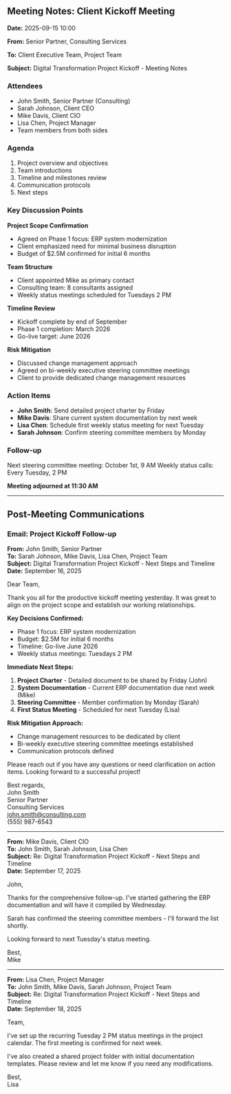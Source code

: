## Meeting Notes: Client Kickoff Meeting

**Date:** 2025-09-15 10:00

**From:** Senior Partner, Consulting Services

**To:** Client Executive Team, Project Team

**Subject:** Digital Transformation Project Kickoff - Meeting Notes

### Attendees
- John Smith, Senior Partner (Consulting)
- Sarah Johnson, Client CEO
- Mike Davis, Client CIO
- Lisa Chen, Project Manager
- Team members from both sides

### Agenda
1. Project overview and objectives
2. Team introductions
3. Timeline and milestones review
4. Communication protocols
5. Next steps

### Key Discussion Points

**Project Scope Confirmation**
- Agreed on Phase 1 focus: ERP system modernization
- Client emphasized need for minimal business disruption
- Budget of $2.5M confirmed for initial 6 months

**Team Structure**
- Client appointed Mike as primary contact
- Consulting team: 8 consultants assigned
- Weekly status meetings scheduled for Tuesdays 2 PM

**Timeline Review**
- Kickoff complete by end of September
- Phase 1 completion: March 2026
- Go-live target: June 2026

**Risk Mitigation**
- Discussed change management approach
- Agreed on bi-weekly executive steering committee meetings
- Client to provide dedicated change management resources

### Action Items
- **John Smith**: Send detailed project charter by Friday
- **Mike Davis**: Share current system documentation by next week
- **Lisa Chen**: Schedule first weekly status meeting for next Tuesday
- **Sarah Johnson**: Confirm steering committee members by Monday

### Follow-up
Next steering committee meeting: October 1st, 9 AM
Weekly status calls: Every Tuesday, 2 PM

**Meeting adjourned at 11:30 AM**

---

## Post-Meeting Communications

### Email: Project Kickoff Follow-up

**From:** John Smith, Senior Partner  
**To:** Sarah Johnson, Mike Davis, Lisa Chen, Project Team  
**Subject:** Digital Transformation Project Kickoff - Next Steps and Timeline  
**Date:** September 16, 2025  

Dear Team,

Thank you all for the productive kickoff meeting yesterday. It was great to align on the project scope and establish our working relationships.

**Key Decisions Confirmed:**
- Phase 1 focus: ERP system modernization
- Budget: $2.5M for initial 6 months
- Timeline: Go-live June 2026
- Weekly status meetings: Tuesdays 2 PM

**Immediate Next Steps:**
1. **Project Charter** - Detailed document to be shared by Friday (John)
2. **System Documentation** - Current ERP documentation due next week (Mike)
3. **Steering Committee** - Member confirmation by Monday (Sarah)
4. **First Status Meeting** - Scheduled for next Tuesday (Lisa)

**Risk Mitigation Approach:**
- Change management resources to be dedicated by client
- Bi-weekly executive steering committee meetings established
- Communication protocols defined

Please reach out if you have any questions or need clarification on action items. Looking forward to a successful project!

Best regards,  
John Smith  
Senior Partner  
Consulting Services  
john.smith@consulting.com  
(555) 987-6543

---

**From:** Mike Davis, Client CIO  
**To:** John Smith, Sarah Johnson, Lisa Chen  
**Subject:** Re: Digital Transformation Project Kickoff - Next Steps and Timeline  
**Date:** September 17, 2025  

John,

Thanks for the comprehensive follow-up. I've started gathering the ERP documentation and will have it compiled by Wednesday.

Sarah has confirmed the steering committee members - I'll forward the list shortly.

Looking forward to next Tuesday's status meeting.

Best,  
Mike

---

**From:** Lisa Chen, Project Manager  
**To:** John Smith, Mike Davis, Sarah Johnson, Project Team  
**Subject:** Re: Digital Transformation Project Kickoff - Next Steps and Timeline  
**Date:** September 18, 2025  

Team,

I've set up the recurring Tuesday 2 PM status meetings in the project calendar. The first meeting is confirmed for next week.

I've also created a shared project folder with initial documentation templates. Please review and let me know if you need any modifications.

Best,  
Lisa
